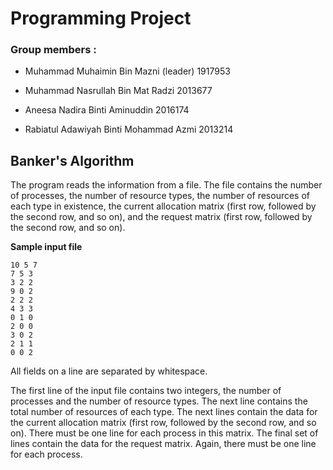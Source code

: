 # Programming Project

### Group members : 

- Muhammad Muhaimin Bin Mazni (leader)  1917953

- Muhammad Nasrullah Bin Mat Radzi      2013677 

- Aneesa Nadira Binti Aminuddin         2016174

- Rabiatul Adawiyah Binti Mohammad Azmi 2013214

## Banker's Algorithm

The program reads the information from a file. The file contains the number of processes, the number of resource types, the number of resources of each type in existence, the current allocation matrix (first row, followed by the second row, and so on), and the request matrix (first row, followed by the second row, and so on).

__Sample input file__

``` 
10 5 7
7 5 3
3 2 2
9 0 2
2 2 2
4 3 3
0 1 0
2 0 0
3 0 2
2 1 1
0 0 2
```

All fields on a line are separated by whitespace.

The first line of the input file contains two integers, the number of processes and the number of resource types. The next line contains the total number of resources of each type. The next lines contain the data for the current allocation matrix (first row, followed by the second row, and so on). There must be one line for each process in this matrix. The final set of lines contain the data for the request matrix. Again, there must be one line for each process.

